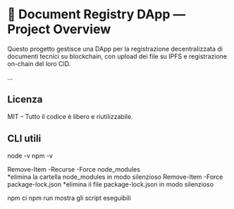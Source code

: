 # 🧾 Document Registry DApp — Project Overview

Questo progetto gestisce una DApp per la registrazione decentralizzata di documenti tecnici su blockchain, con upload dei file su IPFS e registrazione on-chain del loro CID.

...

## Licenza

MIT – Tutto il codice è libero e riutilizzabile.

## CLI utili

node -v
npm -v

Remove-Item -Recurse -Force node_modules  
*elimina la cartella node_modules in modo silenzioso
Remove-Item -Force package-lock.json
*elimina il file package-lock.json in modo silenzioso

npm ci
npm run mostra gli script eseguibili
